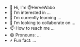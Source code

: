 - 👋 Hi, I’m @HerveWabo
- 👀 I’m interested in ...
- 🌱 I’m currently learning ...
- 💞️ I’m looking to collaborate on ...
- 📫 How to reach me ...
- 😄 Pronouns: ...
- ⚡ Fun fact: ...

<!---
HerveWabo/HerveWabo is a ✨ special ✨ repository because its `README.md` (this file) appears on your GitHub profile.
You can click the Preview link to take a look at your changes.
--->

